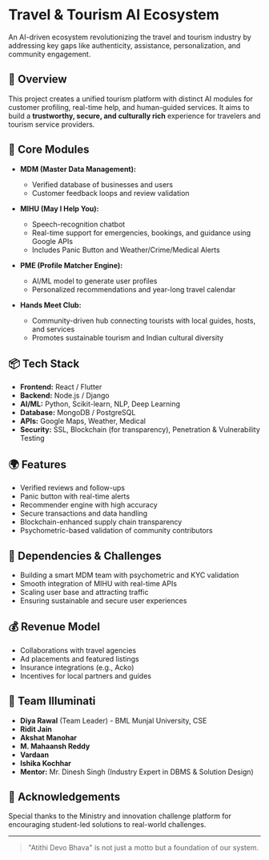 # Travel & Tourism AI Ecosystem 

An AI-driven ecosystem revolutionizing the travel and tourism industry by addressing key gaps like authenticity, assistance, personalization, and community engagement.

## 🚀 Overview

This project creates a unified tourism platform with distinct AI modules for customer profiling, real-time help, and human-guided services. It aims to build a **trustworthy, secure, and culturally rich** experience for travelers and tourism service providers.

## 🧠 Core Modules

- **MDM (Master Data Management):** 
  - Verified database of businesses and users
  - Customer feedback loops and review validation

- **MIHU (May I Help You):** 
  - Speech-recognition chatbot
  - Real-time support for emergencies, bookings, and guidance using Google APIs
  - Includes Panic Button and Weather/Crime/Medical Alerts

- **PME (Profile Matcher Engine):** 
  - AI/ML model to generate user profiles
  - Personalized recommendations and year-long travel calendar

- **Hands Meet Club:** 
  - Community-driven hub connecting tourists with local guides, hosts, and services
  - Promotes sustainable tourism and Indian cultural diversity

## 📦 Tech Stack

- **Frontend:** React / Flutter
- **Backend:** Node.js / Django
- **AI/ML:** Python, Scikit-learn, NLP, Deep Learning
- **Database:** MongoDB / PostgreSQL
- **APIs:** Google Maps, Weather, Medical
- **Security:** SSL, Blockchain (for transparency), Penetration & Vulnerability Testing

## 🌍 Features

- Verified reviews and follow-ups
- Panic button with real-time alerts
- Recommender engine with high accuracy
- Secure transactions and data handling
- Blockchain-enhanced supply chain transparency
- Psychometric-based validation of community contributors

## 🧩 Dependencies & Challenges

- Building a smart MDM team with psychometric and KYC validation
- Smooth integration of MIHU with real-time APIs
- Scaling user base and attracting traffic
- Ensuring sustainable and secure user experiences

## 💰 Revenue Model

- Collaborations with travel agencies
- Ad placements and featured listings
- Insurance integrations (e.g., Acko)
- Incentives for local partners and guides

## 👥 Team Illuminati

- **Diya Rawal** (Team Leader) - BML Munjal University, CSE
- **Ridit Jain**
- **Akshat Manohar**
- **M. Mahaansh Reddy**
- **Vardaan**
- **Ishika Kochhar**
- **Mentor:** Mr. Dinesh Singh (Industry Expert in DBMS & Solution Design)

## 📢 Acknowledgements

Special thanks to the Ministry and innovation challenge platform for encouraging student-led solutions to real-world challenges.

---

> "Atithi Devo Bhava" is not just a motto but a foundation of our system.
